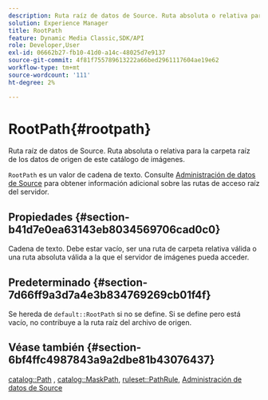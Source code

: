 ```yaml
---
description: Ruta raíz de datos de Source. Ruta absoluta o relativa para la carpeta raíz de los datos de origen de este catálogo de imágenes.
solution: Experience Manager
title: RootPath
feature: Dynamic Media Classic,SDK/API
role: Developer,User
exl-id: 06662b27-fb10-41d0-a14c-48025d7e9137
source-git-commit: 4f81f755789613222a66bed2961117604ae19e62
workflow-type: tm+mt
source-wordcount: '111'
ht-degree: 2%

---
```


# RootPath{#rootpath}

Ruta raíz de datos de Source. Ruta absoluta o relativa para la carpeta raíz de los datos de origen de este catálogo de imágenes.

`RootPath` es un valor de cadena de texto. Consulte [Administración de datos de Source](../../../../../is-api/image-serving-api-ref/c-configuration-and-administration/c-managing-content/r-source-data.md#reference-4eebd51b2db2401c90be771d3382329e) para obtener información adicional sobre las rutas de acceso raíz del servidor.

## Propiedades {#section-b41d7e0ea63143eb8034569706cad0c0}

Cadena de texto. Debe estar vacío, ser una ruta de carpeta relativa válida o una ruta absoluta válida a la que el servidor de imágenes pueda acceder.

## Predeterminado {#section-7d66ff9a3d7a4e3b834769269cb01f4f}

Se hereda de `default::RootPath` si no se define. Si se define pero está vacío, no contribuye a la ruta raíz del archivo de origen.

## Véase también {#section-6bf4ffc4987843a9a2dbe81b43076437}

[catalog::Path](/help/aem-is-ir-api/is-api/image-catalog/image-serving-api-ref/c-image-catalog-reference/c-image-svg-data-reference/c-image-data-reference/r-path-cat.md) , [catalog::MaskPath](/help/aem-is-ir-api/is-api/image-catalog/image-serving-api-ref/c-image-catalog-reference/c-image-svg-data-reference/c-image-data-reference/r-maskpath-cat.md), [ruleset::PathRule](../../../../../is-api/image-catalog/image-serving-api-ref/c-image-catalog-reference/c-rule-set-reference/c-rule-set-reference.md#concept-3e5058cf3507470b82cac638df23ea8e), [Administración de datos de Source](../../../../../is-api/image-serving-api-ref/c-configuration-and-administration/c-managing-content/r-source-data.md#reference-4eebd51b2db2401c90be771d3382329e)
